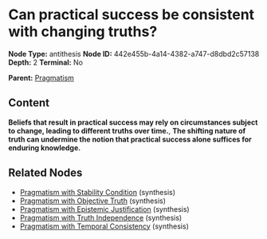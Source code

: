 # Can practical success be consistent with changing truths?

**Node Type:** antithesis
**Node ID:** 442e455b-4a14-4382-a747-d8dbd2c57138
**Depth:** 2
**Terminal:** No

**Parent:** [Pragmatism](pragmatism.md)

## Content

**Beliefs that result in practical success may rely on circumstances subject to change, leading to different truths over time.**, **The shifting nature of truth can undermine the notion that practical success alone suffices for enduring knowledge.**

## Related Nodes

- [Pragmatism with Stability Condition](pragmatism-with-stability-condition.md) (synthesis)
- [Pragmatism with Objective Truth](pragmatism-with-objective-truth.md) (synthesis)
- [Pragmatism with Epistemic Justification](pragmatism-with-epistemic-justification.md) (synthesis)
- [Pragmatism with Truth Independence](pragmatism-with-truth-independence.md) (synthesis)
- [Pragmatism with Temporal Consistency](pragmatism-with-temporal-consistency.md) (synthesis)

